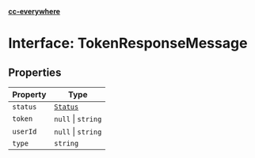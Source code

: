 [**cc-everywhere**](../../../../../index.md)

<HorizontalLine />

# Interface: TokenResponseMessage

## Properties

| Property | Type |
| ------ | ------ |
| `status` | [`Status`](../enumerations/status.md) |
| `token` | `null` \| `string` |
| `userId` | `null` \| `string` |
| `type` | `string` |
